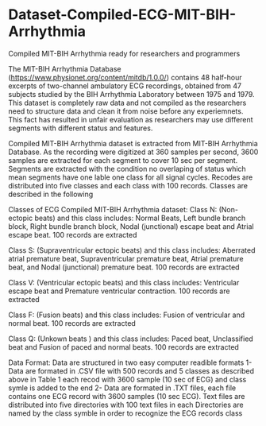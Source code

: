 # Dataset-Compiled-ECG-MIT-BIH-Arrhythmia
Compiled MIT-BIH Arrhythmia ready for researchers and programmers

The MIT-BIH Arrhythmia Database (https://www.physionet.org/content/mitdb/1.0.0/) contains 48 half-hour excerpts of two-channel ambulatory ECG recordings, obtained from 47 subjects studied by the BIH Arrhythmia Laboratory between 1975 and 1979. This dataset is completely raw data and not compiled as the researchers need to structure data and clean it from noise before any experiemnets. This fact has resulted in unfair evaluation as researchers may use different segments with different status and features.

Compiled MIT-BIH Arrhythmia dataset is extracted from MIT-BIH Arrhythmia Database. As the recording were digitized at 360 samples per second, 3600 samples are extracted for each segment to cover 10 sec per segment. Segments are extracted with the condition no overlaping of status which mean segments have one lable one class for all signal cycles. Recodes are distributed into five classes and each class with 100 records. Classes are described in the following

Classes of ECG Compiled MIT-BIH Arrhythmia dataset:
Class N: (Non-ectopic beats) and this class includes: Normal Beats, Left bundle branch block, Right bundle branch block, Nodal (junctional) escape beat and Atrial escape beat. 100 records are extracted

Class S: (Supraventricular ectopic beats) and this class includes: Aberrated atrial premature beat, Supraventricular premature beat, Atrial premature beat, and Nodal (junctional) premature beat. 100 records are extracted

Class V: (Ventricular ectopic beats) and this class includes: Ventricular escape beat and Premature ventricular contraction. 100 records are extracted

Class F: (Fusion beats) and this class includes: Fusion of ventricular and normal beat. 100 records are extracted

Class Q: (Unkown beats ) and this class includes: Paced beat, Unclassified beat and Fusion of paced and normal beats. 100 records are extracted

Data Format:
Data are structured in two easy computer readible formats 1- Data are formated in .CSV file with 500 records and 5 classes as described above in Table 1 each recod with 3600 sample (10 sec of ECG) and class symle is added to the end 2- Data are formated in .TXT files, each file contains one ECG record with 3600 samples (10 sec ECG). Text files are distributed into five directories with 100 text files in each Directories are named by the class symble in order to recognize the ECG records class
